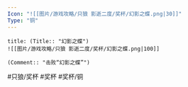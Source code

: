 ```yaml
---
Icon: "![[图片/游戏攻略/只狼 影逝二度/奖杯/幻影之蝶.png|30]]"
Type: "铜"
---
```

```ad-common-bronze-trophy
title: (Title:: "幻影之蝶")
![[图片/游戏攻略/只狼 影逝二度/奖杯/幻影之蝶.png|100]]

(Comment:: "击败“幻影之蝶”")
```

#只狼/奖杯 #奖杯 #奖杯/铜
